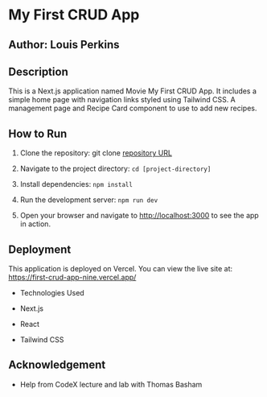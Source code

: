 # My First CRUD App

## Author: Louis Perkins

## Description

This is a Next.js application named Movie My First CRUD App. It includes a simple home page with navigation links styled using Tailwind CSS. A management page and Recipe Card component to use to add new recipes.

## How to Run

1. Clone the repository: git clone [repository URL](https://github.com/laperkins2/first-crud-app.git)

2. Navigate to the project directory: `cd [project-directory]`

3. Install dependencies: `npm install`

4. Run the development server: `npm run dev`

5. Open your browser and navigate to [http://localhost:3000](http://localhost:300) to see the app in action.

## Deployment

This application is deployed on Vercel. You can view the live site at: <https://first-crud-app-nine.vercel.app/>

- Technologies Used

- Next.js

- React

- Tailwind CSS

## Acknowledgement

- Help from CodeX lecture and lab with Thomas Basham
